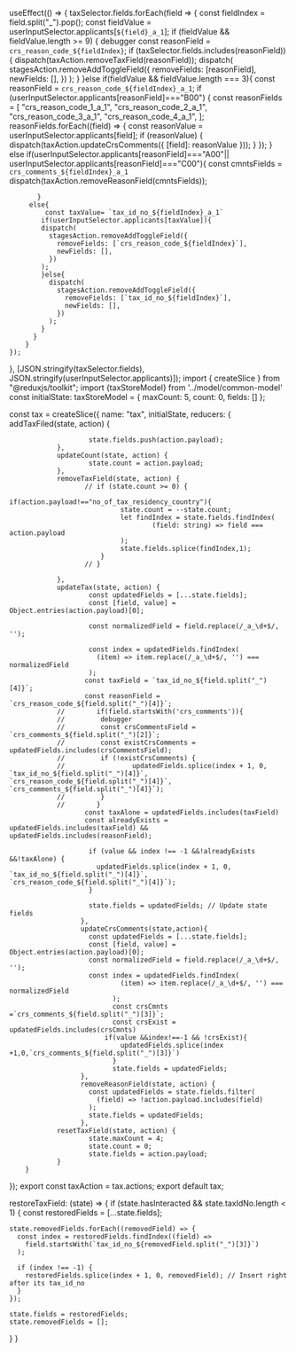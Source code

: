 useEffect(() => {
    taxSelector.fields.forEach(field => {
        const fieldIndex = field.split("_").pop(); 
        const fieldValue = userInputSelector.applicants[`${field}_a_1`];
        if (fieldValue && fieldValue.length >= 9) {
          debugger
          const reasonField = `crs_reason_code_${fieldIndex}`;
          if (taxSelector.fields.includes(reasonField)) {
            dispatch(taxAction.removeTaxField(reasonField));
            dispatch(
              stagesAction.removeAddToggleField({
                removeFields: [reasonField],
                newFields: [],
              })
            );
          }
        }else if(fieldValue && fieldValue.length === 3){
          const reasonField = `crs_reason_code_${fieldIndex}_a_1`;
          if (userInputSelector.applicants[reasonField]==="B00") {
            const reasonFields = [
              "crs_reason_code_1_a_1",
              "crs_reason_code_2_a_1",
              "crs_reason_code_3_a_1",
              "crs_reason_code_4_a_1",
            ];
            reasonFields.forEach((field) => {
              const reasonValue = userInputSelector.applicants[field];
             if (reasonValue) {
                dispatch(taxAction.updateCrsComments({ [field]: reasonValue }));
              }
            });
            }
           else if(userInputSelector.applicants[reasonField]==="A00"||
           userInputSelector.applicants[reasonField]==="C00"){
            const cmntsFields = `crs_comments_${fieldIndex}_a_1`
            dispatch(taxAction.removeReasonField(cmntsFields));

           }
         else{
             const taxValue= `tax_id_no_${fieldIndex}_a_1`
            if(userInputSelector.applicants[taxValue]){
            dispatch(
              stagesAction.removeAddToggleField({
                removeFields: [`crs_reason_code_${fieldIndex}`],
                newFields: [],
              })
            );
            }else{
              dispatch(
                stagesAction.removeAddToggleField({
                  removeFields: [`tax_id_no_${fieldIndex}`],
                  newFields: [],
                })
              );
            }
          }
        }
    });
  }, [JSON.stringify(taxSelector.fields), JSON.stringify(userInputSelector.applicants)]);
import { createSlice } from "@reduxjs/toolkit";
import {taxStoreModel} from '../model/common-model'
const initialState: taxStoreModel = {
        maxCount: 5,
        count: 0,
        fields: []
};

const tax = createSlice({
        name: "tax",
        initialState,
        reducers: {
                addTaxFiled(state, action) {

                        state.fields.push(action.payload);
                },
                updateCount(state, action) {
                        state.count = action.payload;
                },
                removeTaxField(state, action) {
                       // if (state.count >= 0) {
                           if(action.payload!=="no_of_tax_residency_country"){
                                state.count = --state.count;
                                let findIndex = state.fields.findIndex(
                                        (field: string) => field === action.payload
                                );
                                state.fields.splice(findIndex,1);
                           }
                       // }
                        
                },
                updateTax(state, action) {
                        const updatedFields = [...state.fields]; 
                        const [field, value] = Object.entries(action.payload)[0];
                      
                        const normalizedField = field.replace(/_a_\d+$/, '');
                      
                        const index = updatedFields.findIndex(
                          (item) => item.replace(/_a_\d+$/, '') === normalizedField
                        );
                       const taxField = `tax_id_no_${field.split("_")[4]}`;
                       const reasonField = `crs_reason_code_${field.split("_")[4]}`;
                //        if(field.startsWith('crs_comments')){
                //         debugger
                //         const crsCommentsField = `crs_comments_${field.split("_")[2]}`;
                //         const existCrsComments = updatedFields.includes(crsCommentsField);         
                //         if (!existCrsComments) {
                //                 updatedFields.splice(index + 1, 0, `tax_id_no_${field.split("_")[4]}`, `crs_reason_code_${field.split("_")[4]}`, `crs_comments_${field.split("_")[4]}`);
                //         }  
                //        }
                       const taxAlone = updatedFields.includes(taxField)
                       const alreadyExists = updatedFields.includes(taxField) && updatedFields.includes(reasonField);
                      
                        if (value && index !== -1 &&!alreadyExists &&!taxAlone) {
                          updatedFields.splice(index + 1, 0, `tax_id_no_${field.split("_")[4]}`, `crs_reason_code_${field.split("_")[4]}`);
                        }
                      
                        state.fields = updatedFields; // Update state fields
                      },
                      updateCrsComments(state,action){
                        const updatedFields = [...state.fields];
                        const [field, value] = Object.entries(action.payload)[0];
                        const normalizedField = field.replace(/_a_\d+$/, '');
                        const index = updatedFields.findIndex(
                                (item) => item.replace(/_a_\d+$/, '') === normalizedField
                              );
                              const crsCmnts =`crs_comments_${field.split("_")[3]}`;
                              const crsExist = updatedFields.includes(crsCmnts)
                            if(value &&index!==-1 && !crsExist){
                                updatedFields.splice(index +1,0,`crs_comments_${field.split("_")[3]}`)
                              }  
                              state.fields = updatedFields;
                      },
                      removeReasonField(state, action) {
                        const updatedFields = state.fields.filter(
                          (field) => !action.payload.includes(field)
                        );
                        state.fields = updatedFields;
                      },
                resetTaxField(state, action) {
                        state.maxCount = 4;
                        state.count = 0;
                        state.fields = action.payload;
                }
        }
});
export const taxAction = tax.actions;
export default tax;

restoreTaxField: (state) => {
  if (state.hasInteracted && state.taxIdNo.length < 1) {
    const restoredFields = [...state.fields];

    state.removedFields.forEach((removedField) => {
      const index = restoredFields.findIndex((field) =>
        field.startsWith(`tax_id_no_${removedField.split("_")[3]}`)
      );

      if (index !== -1) {
        restoredFields.splice(index + 1, 0, removedField); // Insert right after its tax_id_no
      }
    });

    state.fields = restoredFields;
    state.removedFields = [];
  }
}
